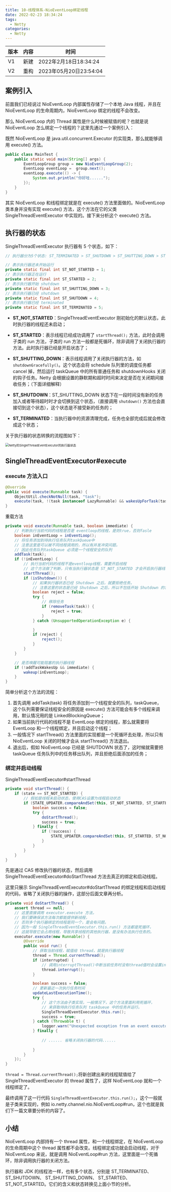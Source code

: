 ```yaml
---
title: 10-线程体系-NioEventLoop绑定线程
date: 2022-02-23 18:34:24
tags: 
  - Netty
categories:
  - Netty
---
```


| 版本 | 内容 | 时间                   |
| ---- | ---- | ---------------------- |
| V1   | 新建 | 2022年2月18日18:34:24  |
| V2   | 重构 | 2023年05月20日23:54:04 |

## 案例引入

前面我们已经说过 NioEventLoop 内部属性存储了一个本地 Java 线程，并且在 NioEventLoop 的生命周期内，NioEventLoop  绑定的线程不会改变。

那么 NioEventLoop 内的 Thread 属性是什么时候被赋值的呢？也就是说 NioEventLoop 怎么绑定一个线程的？这里先通过一个案例引入：

既然 NioEventLoop 是 java.util.concurrent.Executor 的实现类，那么就能够调用 execute() 方法。

```java
public class MainTest {
    public static void main(String[] args) {
        EventLoopGroup group = new NioEventLoopGroup(2);
        EventLoop eventLoop =  group.next();
        eventLoop.execute(() -> {
            System.out.println("你好哇......");
        });
    }
}
```

其实 NioEventLoop 和线程绑定就是在 execute() 方法里面做的。NioEventLoop 类本身并没有实现 execute()  方法，这个方法在它的父类 SingleThreadEventExecutor 中实现的。接下来分析这个 execute()  方法。

## 执行器的状态

SingleThreadEventExecutor 执行器有 5 个状态，如下：

```java
// 执行器分为5个状态: ST_TERMINATED > ST_SHUTDOWN > ST_SHUTTING_DOWN > ST_STARTED > ST_NOT_STARTED

// 表示执行器还未开始运行
private static final int ST_NOT_STARTED = 1;
// 表示执行器正在运行
private static final int ST_STARTED = 2;
// 表示执行器开始 shutdown
private static final int ST_SHUTTING_DOWN = 3;
// 表示执行器已经 shutdown
private static final int ST_SHUTDOWN = 4;
// 表示执行器已经 terminated
private static final int ST_TERMINATED = 5;
```

- **ST_NOT_STARTED**：SingleThreadEventExecutor 刚初始化的默认状态，此时执行器的线程还未启动；

- **ST_STARTED**：表示线程已经成功调用了 `startThread();` 方法，此时会调用子类的 run 方法，子类的 run 方法一般都是死循环，除非调用了关闭执行器的方法。此时执行器已经是开启状态了；

- **ST_SHUTTING_DOWN**：表示线程调用了关闭执行器的方法，如`shutdownGracefully()`。这个状态会将 schedule 队列里的调度任务都 cancel 掉，然后运行 taskQueue 中的所有普通任务和 shutdownHooks 关闭的钩子任务。Netty 会根据设置的静默期和超时时间来决定是否在关闭期间接收任务；（下面详细解释）

- **ST_SHUTDOWN**：ST_SHUTTING_DOWN 状态下在一段时间没有新的任务加入或者等待超时时才会切换到这个状态，（直接调用 `shutdown()` 方法也会直接切到这个状态），这个状态是不接受新的任务的；

- **ST_TERMINATED**：当执行器中的资源清理完成，任务也全部完成后就会修改成这个状态；

关于执行器的状态转换的流程图如下：

<img src="./10-线程体系-NioEventLoop绑定线程/Netty的SingleThreadEventExecutor的执行器状态.png" alt="Netty的SingleThreadEventExecutor的执行器状态" style="zoom: 67%;" />

## SingleThreadEventExecutor#execute

### execute 方法入口

```java
@Override
public void execute(Runnable task) {
    ObjectUtil.checkNotNull(task, "task");
    execute(task, !(task instanceof LazyRunnable) && wakesUpForTask(task));
}
```

重载方法

```java
private void execute(Runnable task, boolean immediate) {
    // 判断执行当前代码的线程是否是 eventloop的线程，是则true，否则fasle
    boolean inEventLoop = inEventLoop();
    // 将任务添加到待执行任务队列taskQueue中
    // 注意这里是可以被不同线程调用的，所以有并发冲突问题。
    // 因此任务队列taskQueue 必须是一个线程安全的队列
    addTask(task);
    if (!inEventLoop) {
        // 执行当前代码的线程不是eventloop线程，需要开启线程
        // 这个方法做了判断，只有当执行器状态是 ST_NOT_STARTED 才会开启执行器线程
        startThread();
        if (isShutdown()) {
            // 如果执行器状态已经 Shutdown 之后，就要拒绝任务。
            // 注意这里的状态是已经 Shutdown 之后，所以不包括开始 Shutdown 的状态。
            boolean reject = false;
            try {
                // 移除任务
                if (removeTask(task)) {
                    reject = true;
                }
            } catch (UnsupportedOperationException e) {

            }
            if (reject) {
                reject();
            }
        }
    }

    // 是否唤醒可能阻塞的执行器线程
    if (!addTaskWakesUp && immediate) {
        wakeup(inEventLoop);
    }
}
```

简单分析这个方法的流程：

1. 首先调用 addTask(task) 将任务添加到一个线程安全的队列，taskQueue，这个队列需要保证线程安全的原因是 execute() 方法可能会有多个线程来调用，默认情况用的是 LinkedBlockingQueue；
2. 如果当前执行代码的线程不是 EventLoop 绑定的线程，那么就需要将 EventLoop 和一个线程绑定，并且启动这个线程；
3. 一般情况下 startThread() 方法里面的实现都是一个死循环去处理，所以只有 NioEventLoop 关闭的时候才会从 startThread() 方法退出。
4. 退出后，假如 NioEventLoop 已经是 SHUTDOWN 状态了，这时候就需要把 taskQueue 任务队列中的任务移出队列，并且拒绝后面添加的任务；

### 绑定并启动线程

SingleThreadEventExecutor#startThread

```java
private void startThread() {
    if (state == ST_NOT_STARTED) {
        // 假如是线程未启动状态，使用CAS设置为线程启动状态
        if (STATE_UPDATER.compareAndSet(this, ST_NOT_STARTED, ST_STARTED)) {
            boolean success = false;
            try {
                doStartThread();
                success = true;
            } finally {
                if (!success) {
                    STATE_UPDATER.compareAndSet(this, ST_STARTED, ST_NOT_STARTED);
                }
            }
        }
    }
}
```

先是通过 CAS 修改执行器的状态，然后调用 SingleThreadEventExecutor#doStartThread 方法去真正的绑定和启动线程。

这里只展示 SingleThreadEventExecutor#doStartThread 的绑定线程和启动线程的代码，省略了关闭执行器的操作，这部分后面文章再分析。

```java
private void doStartThread() {
    assert thread == null;
    // 这里直接调用 executor.execute 方法，
    // 我们要确保该方法每次都能提供新线程，
    // 否则多个执行器绑定的线程是同一个，是会有问题。
    // 因为一般 SingleThreadEventExecutor.this.run() 方法都是死循环，
    // 这就导致它会占用线程，导致共享线程的其他执行器，是没有办法执行任务的。
    executor.execute(new Runnable() {
        @Override
        public void run() {
            // 获取当前线程，赋值给 thread，就是执行器线程
            thread = Thread.currentThread();
            if (interrupted) {
                // 调用interruptThread()中断当前任务时没有thread值时会设置interrupted标识,现在来调用interrupt方法
                thread.interrupt();
            }

            boolean success = false;
            // 更新最近一次执行任务时间
            updateLastExecutionTime();
            try {
                // 这个方法由子类实现，一般情况下，这个方法里面利用死循环，
                // 来获取待执行任务队列 taskQueue 中的任务并运行。
                SingleThreadEventExecutor.this.run();
                success = true;
            } catch (Throwable t) {
                logger.warn("Unexpected exception from an event executor: ", t);
            } finally {
                
                // ...... 省略关闭执行器的代码......
                
            }
        }
    });
}
```

`thread = Thread.currentThread();`将新创建出来的线程赋值给了 SingleThreadEventExecutor 的 thread 属性了，这样 NioEventLoop 就和一个线程绑定了。

最终调用了这一行代码 `SingleThreadEventExecutor.this.run();`，这个一般就是子类来实现的，例如 io.netty.channel.nio.NioEventLoop#run，这个也就是我们下一篇文章要分析的内容了。

## 小结

NioEventLoop 内部持有一个 thread 属性，和一个线程绑定，在 NIoEventLoop 的生命周期中这个 thread 属性都不会改变。线程绑定成功就会启动线程，对于 NioEventLoop 来说，就是调用 NioEventLoop#run 方法，这里面是一个死循环，除非调用执行器的关闭方法。

执行器和 JDK 的线程池一样，也有多个状态，分别是 ST_TERMINATED、ST_SHUTDOWN、 ST_SHUTTING_DOWN、 ST_STARTED、 ST_NOT_STARTED。它们的含义和状态转换见上面小节的分析。